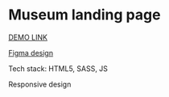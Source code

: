# Museum landing page
[DEMO LINK](https://Dima-Semenov.github.io/Museum/)

[Figma design](https://www.figma.com/file/NWD38mUnijAtiz3HrX3zgW/%D0%9D%D0%90%D0%9C%D0%A3?node-id=264%3A6)

Tech stack: HTML5, SASS, JS

Responsive design
